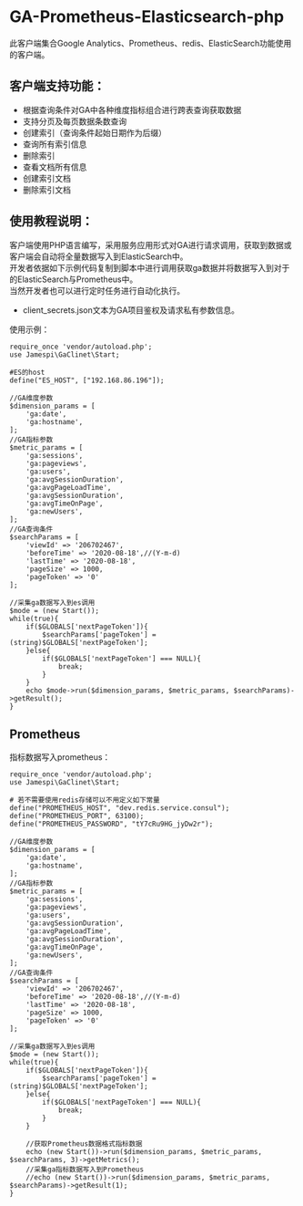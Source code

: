 GA-Prometheus-Elasticsearch-php
=================
此客户端集合Google Analytics、Prometheus、redis、ElasticSearch功能使用的客户端。<br>

客户端支持功能：
--------------------
 - 根据查询条件对GA中各种维度指标组合进行跨表查询获取数据
 - 支持分页及每页数据条数查询
 - 创建索引（查询条件起始日期作为后缀）
 - 查询所有索引信息 
 - 删除索引
 - 查看文档所有信息
 - 创建索引文档
 - 删除索引文档<br>
 
使用教程说明：
----------------
客户端使用PHP语言编写，采用服务应用形式对GA进行请求调用，获取到数据或客户端会自动将全量数据写入到ElasticSearch中。<br>
开发者依据如下示例代码复制到脚本中进行调用获取ga数据并将数据写入到对于的ElasticSearch与Prometheus中。<br>
当然开发者也可以进行定时任务进行自动化执行。
 - client_secrets.json文本为GA项目鉴权及请求私有参数信息。

使用示例：
````
require_once 'vendor/autoload.php';
use Jamespi\GaClinet\Start;

#ES的host
define("ES_HOST", ["192.168.86.196"]);

//GA维度参数
$dimension_params = [
    'ga:date',
    'ga:hostname',
];
//GA指标参数
$metric_params = [
    'ga:sessions',
    'ga:pageviews',
    'ga:users',
    'ga:avgSessionDuration',
    'ga:avgPageLoadTime',
    'ga:avgSessionDuration',
    'ga:avgTimeOnPage',
    'ga:newUsers',
];
//GA查询条件
$searchParams = [
    'viewId' => '206702467',
    'beforeTime' => '2020-08-18',//(Y-m-d)
    'lastTime' => '2020-08-18',
    'pageSize' => 1000,
    'pageToken' => '0'
];

//采集ga数据写入到es调用
$mode = (new Start());
while(true){
	if($GLOBALS['nextPageToken']){
		$searchParams['pageToken'] = (string)$GLOBALS['nextPageToken'];
	}else{
		if($GLOBALS['nextPageToken'] === NULL){
			break;
		}
	}
	echo $mode->run($dimension_params, $metric_params, $searchParams)->getResult();
}

````


Prometheus
--------------
指标数据写入prometheus：
```
require_once 'vendor/autoload.php';
use Jamespi\GaClinet\Start;

# 若不需要使用redis存储可以不用定义如下常量
define("PROMETHEUS_HOST", "dev.redis.service.consul");
define("PROMETHEUS_PORT", 63100);
define("PROMETHEUS_PASSWORD", "tY7cRu9HG_jyDw2r");

//GA维度参数
$dimension_params = [
    'ga:date',
    'ga:hostname',
];
//GA指标参数
$metric_params = [
    'ga:sessions',
    'ga:pageviews',
    'ga:users',
    'ga:avgSessionDuration',
    'ga:avgPageLoadTime',
    'ga:avgSessionDuration',
    'ga:avgTimeOnPage',
    'ga:newUsers',
];
//GA查询条件
$searchParams = [
    'viewId' => '206702467',
    'beforeTime' => '2020-08-18',//(Y-m-d)
    'lastTime' => '2020-08-18',
    'pageSize' => 1000,
    'pageToken' => '0'
];

//采集ga数据写入到es调用
$mode = (new Start());
while(true){
	if($GLOBALS['nextPageToken']){
		$searchParams['pageToken'] = (string)$GLOBALS['nextPageToken'];
	}else{
		if($GLOBALS['nextPageToken'] === NULL){
			break;
		}
	}
	
	//获取Prometheus数据格式指标数据
	echo (new Start())->run($dimension_params, $metric_params, $searchParams, 3)->getMetrics();
	//采集ga指标数据写入到Prometheus
	//echo (new Start())->run($dimension_params, $metric_params, $searchParams)->getResult(1);
}

```


